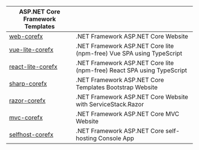 | ASP.NET Core Framework Templates ||
|-|-|
| [web-corefx](https://github.com/NetFrameworkCoreTemplates/web-corefx)        | .NET Framework ASP.NET Core Website |
| [vue-lite-corefx](https://github.com/NetFrameworkCoreTemplates/vue-lite-corefx)   | .NET Framework ASP.NET Core lite (npm-free) Vue SPA using TypeScript |
| [react-lite-corefx](https://github.com/NetFrameworkCoreTemplates/react-lite-corefx) | .NET Framework ASP.NET Core lite (npm-free) React SPA using TypeScript |
| [sharp-corefx](https://github.com/NetFrameworkCoreTemplates/sharp-corefx)      | .NET Framework ASP.NET Core Templates Bootstrap Website |
| [razor-corefx](https://github.com/NetFrameworkCoreTemplates/razor-corefx)      | .NET Framework ASP.NET Core Website with ServiceStack.Razor |
| [mvc-corefx](https://github.com/NetFrameworkCoreTemplates/mvc-corefx)        | .NET Framework ASP.NET Core MVC Website |
| [selfhost-corefx](https://github.com/NetFrameworkCoreTemplates/selfhost-corefx)   | .NET Framework ASP.NET Core self-hosting Console App |
